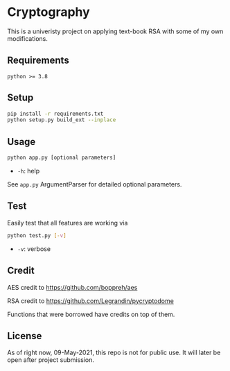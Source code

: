 # Cryptography
This is a univeristy project on applying text-book RSA with some of my own modifications.
## Requirements

```
python >= 3.8
```

## Setup

```bash
pip install -r requirements.txt
python setup.py build_ext --inplace
```

## Usage

```bash
python app.py [optional parameters]
```
- `-h`: help

See `app.py` ArgumentParser for detailed optional parameters.

## Test
Easily test that all features are working via
```bash
python test.py [-v] 
```

- `-v`: verbose

## Credit

AES credit to https://github.com/boppreh/aes

RSA credit to https://github.com/Legrandin/pycryptodome

Functions that were borrowed have credits on top of them.

## License

As of right now, 09-May-2021, this repo is not for public use. It will later be open after project submission.
